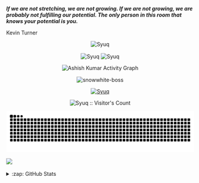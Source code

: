 _**If we are not stretching, we are not growing. If we are not growing, we are probably not fulfilling our potential. The only person in this room that knows your potential is you.**_

Kevin Turner 
    <p align="center"><img src="https://github-readme-streak-stats.herokuapp.com/?user=Syuq&theme=black-ice&hide_border=true&stroke=0000&background=0D1117&ring=e05397&fire=e05397&currStreakLabel=e05397" alt="Syuq" /></p>

<p align="center"><img height="180em" src="https://github-readme-stats.vercel.app/api?username=Syuq&include_all_commits=true&hide_border=true&count_private=true&show_icons=true&theme=radical" alt="Syuq" align = "center"/>
<img height="180em" src="https://github-readme-stats.vercel.app/api/top-langs?username=Syuq&show_icons=true&locale=en&layout=compact&hide_border=true&theme=radical" alt="Syuq" align = "center"/></p>

<p align="center"<a href="#"><img alt="Ashish Kumar Activity Graph" src="https://activity-graph.herokuapp.com/graph?username=Syuq&bg_color=0D1117&color=e05397&line=e05397&point=FFFFFF&hide_border=true&" /></a></p>

<p align="center"><img height="180em" src="https://github-profile-summary-cards.vercel.app/api/cards/profile-details?username=Syuq&theme=github_dark" alt="snowwhite-boss" align = "center"/></p>

<p align="center"> <a href="https://github.com/Syuq"><img src="https://github-profile-trophy.vercel.app/?username=Syuq&margin-w=5&theme=radical" alt="Syuq" /></a></p>

<p align="center"><img src="https://profile-counter.glitch.me/{Syuq}/count.svg" alt="Syuq :: Visitor's Count" /></p>

<p align='center'><img src="https://github.com/Syuq/Syuq/blob/output/github-contribution-grid-snake.svg"></p>

<p aligh='center'><img src="https://repobeats.axiom.co/api/embed/f0fe7b57d9e7d97b6c0e85c37325593f39ae14fa.svg"></p>
<details>
  <summary>:zap: GitHub Stats</summary>

  <img align="left" alt="Syuq's GitHub Stats" src="https://github-readme-stats.vercel.app/api?username=Syuq&show_icons=true&hide_border=false&title_color=ff652f&icon_color=FFE400&bg_color=09131B&text_color=ffffff&border_color=0c1a25" />

</details>